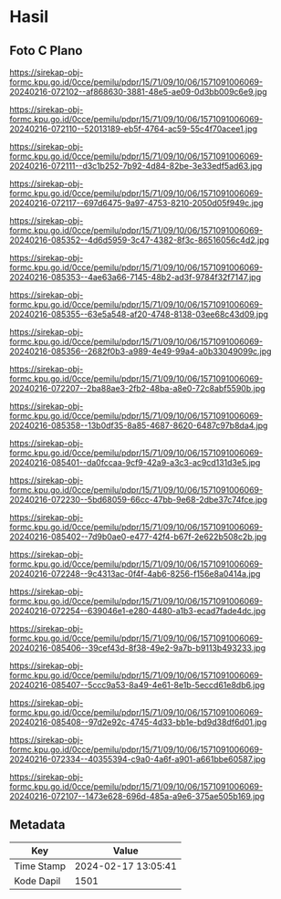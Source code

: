 # Hasil

## Foto C Plano

https://sirekap-obj-formc.kpu.go.id/0cce/pemilu/pdpr/15/71/09/10/06/1571091006069-20240216-072102--af868630-3881-48e5-ae09-0d3bb009c6e9.jpg

https://sirekap-obj-formc.kpu.go.id/0cce/pemilu/pdpr/15/71/09/10/06/1571091006069-20240216-072110--52013189-eb5f-4764-ac59-55c4f70acee1.jpg

https://sirekap-obj-formc.kpu.go.id/0cce/pemilu/pdpr/15/71/09/10/06/1571091006069-20240216-072111--d3c1b252-7b92-4d84-82be-3e33edf5ad63.jpg

https://sirekap-obj-formc.kpu.go.id/0cce/pemilu/pdpr/15/71/09/10/06/1571091006069-20240216-072117--697d6475-9a97-4753-8210-2050d05f949c.jpg

https://sirekap-obj-formc.kpu.go.id/0cce/pemilu/pdpr/15/71/09/10/06/1571091006069-20240216-085352--4d6d5959-3c47-4382-8f3c-86516056c4d2.jpg

https://sirekap-obj-formc.kpu.go.id/0cce/pemilu/pdpr/15/71/09/10/06/1571091006069-20240216-085353--4ae63a66-7145-48b2-ad3f-9784f32f7147.jpg

https://sirekap-obj-formc.kpu.go.id/0cce/pemilu/pdpr/15/71/09/10/06/1571091006069-20240216-085355--63e5a548-af20-4748-8138-03ee68c43d09.jpg

https://sirekap-obj-formc.kpu.go.id/0cce/pemilu/pdpr/15/71/09/10/06/1571091006069-20240216-085356--2682f0b3-a989-4e49-99a4-a0b33049099c.jpg

https://sirekap-obj-formc.kpu.go.id/0cce/pemilu/pdpr/15/71/09/10/06/1571091006069-20240216-072207--2ba88ae3-2fb2-48ba-a8e0-72c8abf5590b.jpg

https://sirekap-obj-formc.kpu.go.id/0cce/pemilu/pdpr/15/71/09/10/06/1571091006069-20240216-085358--13b0df35-8a85-4687-8620-6487c97b8da4.jpg

https://sirekap-obj-formc.kpu.go.id/0cce/pemilu/pdpr/15/71/09/10/06/1571091006069-20240216-085401--da0fccaa-9cf9-42a9-a3c3-ac9cd131d3e5.jpg

https://sirekap-obj-formc.kpu.go.id/0cce/pemilu/pdpr/15/71/09/10/06/1571091006069-20240216-072230--5bd68059-66cc-47bb-9e68-2dbe37c74fce.jpg

https://sirekap-obj-formc.kpu.go.id/0cce/pemilu/pdpr/15/71/09/10/06/1571091006069-20240216-085402--7d9b0ae0-e477-42f4-b67f-2e622b508c2b.jpg

https://sirekap-obj-formc.kpu.go.id/0cce/pemilu/pdpr/15/71/09/10/06/1571091006069-20240216-072248--9c4313ac-0f4f-4ab6-8256-f156e8a0414a.jpg

https://sirekap-obj-formc.kpu.go.id/0cce/pemilu/pdpr/15/71/09/10/06/1571091006069-20240216-072254--639046e1-e280-4480-a1b3-ecad7fade4dc.jpg

https://sirekap-obj-formc.kpu.go.id/0cce/pemilu/pdpr/15/71/09/10/06/1571091006069-20240216-085406--39cef43d-8f38-49e2-9a7b-b9113b493233.jpg

https://sirekap-obj-formc.kpu.go.id/0cce/pemilu/pdpr/15/71/09/10/06/1571091006069-20240216-085407--5ccc9a53-8a49-4e61-8e1b-5eccd61e8db6.jpg

https://sirekap-obj-formc.kpu.go.id/0cce/pemilu/pdpr/15/71/09/10/06/1571091006069-20240216-085408--97d2e92c-4745-4d33-bb1e-bd9d38df6d01.jpg

https://sirekap-obj-formc.kpu.go.id/0cce/pemilu/pdpr/15/71/09/10/06/1571091006069-20240216-072334--40355394-c9a0-4a6f-a901-a661bbe60587.jpg

https://sirekap-obj-formc.kpu.go.id/0cce/pemilu/pdpr/15/71/09/10/06/1571091006069-20240216-072107--1473e628-696d-485a-a9e6-375ae505b169.jpg


## Metadata

| Key        | Value               |
| ---------- | ------------------- |
| Time Stamp | 2024-02-17 13:05:41 |
| Kode Dapil | 1501                |



